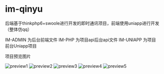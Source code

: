# im-qinyu
后端基于thinkphp6+swoole进行开发的即时通讯项目，前端使用uniapp进行开发（整体仿qq）

IM-ADMIN 为后台前端文件
IM-PHP 为项目api后台api文件
IM-UNIAPP 为项目前台Uniapp项目

项目预览图片

![preview1](https://user-images.githubusercontent.com/64412088/212610183-a903e7ab-a797-4fd4-8798-5fb59628cf34.png)
![preview2](https://user-images.githubusercontent.com/64412088/212610332-5acccf5d-2874-45bd-bc91-bd8246fbd861.png)
![preview3](https://user-images.githubusercontent.com/64412088/212610345-a68024d3-ee38-4669-a08a-cb3328664dd5.png)
![preview4](https://user-images.githubusercontent.com/64412088/212610358-8c5eefe4-d27d-49bb-b63c-850934aa728a.png)
![preview5](https://user-images.githubusercontent.com/64412088/212610368-4a4ffab2-7da9-4c85-ba68-433174f0c36a.png)
  
